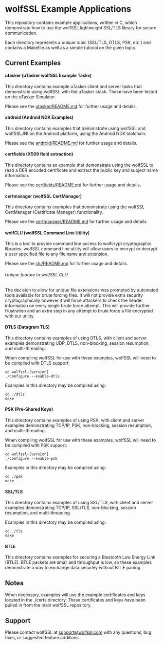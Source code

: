 wolfSSL Example Applications
============================

This repository contains example applications, written in C, which
demonstrate how to use the wolfSSL lightweight SSL/TLS library for secure
communication.

Each directory represents a unique topic (SSL/TLS, DTLS, PSK, etc.) and
contains a Makefile as well as a simple tutorial on the given topic.

## Current Examples

#### utasker (uTasker wolfSSL Example Tasks)

This directory contains example uTasker client and server tasks  that
demonstrate using wolfSSL with the uTasker stack. These have been tested on
the uTasker Simulator.

Please see the [utasker/README.md](utasker/README.md) for further usage and details.

#### android (Android NDK Examples)

This directory contains examples that demonstrate using wolfSSL and wolfSSLJNI
on the Android platform, using the Android NDK toolchain.

Please see the [android/README.md](android/README.md) for further usage and details.

#### certfields (X509 field extraction)

This directory contains an example that demonstrate using the wolfSSL
to read a DER encoded certificate and extract the public key and
subject name information.

Please see the [certfields/README.md](certfields/README.md) for further usage and details.

#### certmanager (wolfSSL CertManager)

This directory contains examples that demonstrate using the wolfSSL
CertManager (Certificate Manager) functionality.

Please see the [certmanager/README.md](certmanager/README.md) for further usage and details.

#### wolfCLU (wolfSSL Command Line Utility)

This is a tool to provide command line access to wolfcrypt cryptographic
libraries. wolfSSL command line utility will allow users to encrypt or decrypt
a user specified file to any file name and extension.

Please see the [clu/README.md](clu/README.md) for further usage and details.

###### Unique feature to wolfSSL CLU
The decision to allow for unique file extensions was prompted by automated
tools available for brute forcing files. It will not provide extra security
cryptographically however it will force attackers to check the header
information on every single brute force attempt. This will provide further
frustration and an extra step in any attempt to brute force a file encrypted
with our utility.

#### DTLS (Datagram TLS)

This directory contains examples of using DTLS, with client and server
examples demonstrating UDP, DTLS, non-blocking, session resumption,
and multi-threading.

When compiling wolfSSL for use with these examples, wolfSSL will need to be
compiled with DTLS support:

```
cd wolfssl-[version]
./configure --enable-dtls
```

Examples in this directory may be compiled using:

```
cd ./dtls
make
```

#### PSK (Pre-Shared Keys)

This directory contains examples of using PSK, with client and server examples
demonstrating TCP/IP, PSK, non-blocking, session resumption, and
multi-threading.

When compiling wolfSSL for use with these examples, wolfSSL will need to be
compiled with PSK support:

```
cd wolfssl-[version]
./configure --enable-psk
```

Examples in this directory may be compiled using:

```
cd ./psk
make
```

#### SSL/TLS

This directory contains examples of using SSL/TLS, with client and server
examples demonstrating TCP/IP, SSL/TLS, non-blocking, session resumption, and
multi-threading.

Examples in this directory may be compiled using:

```
cd ./tls
make
```

#### BTLE

This directory contains examples for securing a Bluetooth Low Energy Link (BTLE).
BTLE packets are small and throughput is low, so these examples demonstrate a way
to exchange data securley without BTLE pariing.


## Notes

When necessary, examples will use the example certificates and keys located
in the ./certs directory. These certificates and keys have been pulled in from
the main wolfSSL repository.

## Support

Please contact wolfSSL at support@wolfssl.com with any questions, bug fixes,
or suggested feature additions.

